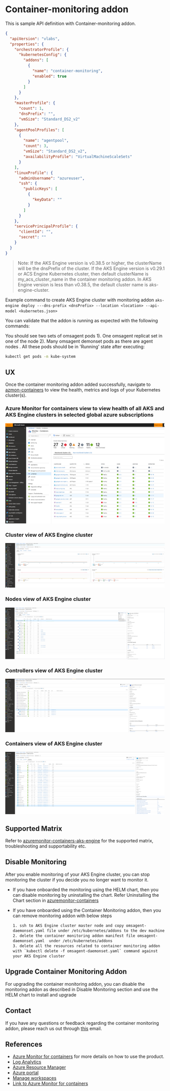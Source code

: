 # Container-monitoring addon

This is sample API definition with Container-monitoring addon.

```json
{
  "apiVersion": "vlabs",
  "properties": {
    "orchestratorProfile": {
      "kubernetesConfig": {
        "addons": [
          {
            "name": "container-monitoring",
            "enabled": true
          }
        ]
      }
    },
    "masterProfile": {
      "count": 1,
      "dnsPrefix": "",
      "vmSize": "Standard_DS2_v2"
    },
    "agentPoolProfiles": [
      {
        "name": "agentpool",
        "count": 3,
        "vmSize": "Standard_DS2_v2",
        "availabilityProfile": "VirtualMachineScaleSets"
      }
    ],
    "linuxProfile": {
      "adminUsername": "azureuser",
      "ssh": {
        "publicKeys": [
          {
            "keyData": ""
          }
        ]
      }
    },
    "servicePrincipalProfile": {
      "clientId": "",
      "secret": ""
    }
  }
}

```
> Note: If the AKS Engine version is v0.38.5 or higher, the clusterName will be the dnsPrefix of the cluster. If the AKS Engine version is v0.29.1 or ACS Engine Kubernetes cluster, then default clusterName is my_acs_cluster_name in the container monitoring addon. In  AKS Engine version is less than v0.38.5, the default cluster name is aks-engine-cluster.

Example command to create AKS Engine cluster with monitoring addon
`aks-engine deploy ---dns-prefix <dnsPrefix> --location <location> --api-model <kubernetes.json>`

You can validate that the addon is running as expected with the following commands:

You should see two sets of omsagent pods 1). One omsagent replicat set in one of the node 2). Many omsagent demonset pods as there are agent nodes .
All these pods should be in 'Running' state after executing:

```bash
kubectl get pods -n kube-system
```

## UX

Once the container monitoring addon added successfully, navigate to [azmon-containers](https://aka.ms/azmon-containers) to view the health, metrics and logs of your Kubernetes cluster(s).

### Azure Monitor for containers view to view health of all AKS and AKS Engine clusters in selected global azure subscriptions
![Image of Azure Monitor for containers](../../../docs/static/img/azure_monitor_aks_engine.png)

### Cluster view of AKS Engine cluster
![Image of Azure Monitor for containers](../../../docs/static/img/azure_monitor_aks_engine1.png)

### Nodes view of AKS Engine cluster
![Image of Azure Monitor for containers](../../../docs/static/img/azure_monitor_aks_engine2.png)

### Controllers view of AKS Engine cluster
![Image of Azure Monitor for containers](../../../docs/static/img/azure_monitor_aks_engine3.png)

### Containers view of AKS Engine cluster
![Image of Azure Monitor for containers](../../../docs/static/img/azure_monitor_aks_engine4.png)

## Supported Matrix

 Refer to [azuremonitor-containers-aks-engine](https://github.com/Microsoft/OMS-docker/blob/aks-engine/README.md) for the supported matrix, troubleshooting and supportability etc.

## Disable Monitoring

After you enable monitoring of your AKS Engine cluster, you can stop monitoring the cluster if you decide you no longer want to monitor it.

- If you have onboarded the monitoring using the HELM chart, then you can disable monitoring by uninstalling the chart. Refer Uninstalling the Chart section in [azuremonitor-containers](https://github.com/helm/charts/tree/master/incubator/azuremonitor-containers)

- If you have onboarded using the Container Monitoring addon, then you can remove monitoring addon with below steps

      1. ssh to AKS Engine cluster master node and copy omsagent-daemonset.yaml file under /etc/kubernetes/addons to the dev machine
      2. delete the container monitoring addon manifest file omsagent-daemonset.yaml  under /etc/kubernetes/addons
      3. delete all the resources related to container monitoring addon with `kubectl delete -f omsagent-daemonset.yaml` command against your AKS Engine cluster

## Upgrade Container Monitoring Addon

For upgrading the container monitoring addon, you can disable the monitoring addon as described in Disable Monitoring section and use the HELM chart to install and upgrade


## Contact

If you have any questions or feedback regarding the container monitoring addon, please reach us out through [this](mailto:askcoin@microsoft.com) email.

## References

- [Azure Monitor for containers](https://docs.microsoft.com/en-us/azure/azure-monitor/insights/container-insights-overview) for  more details on how to use the product.
- [Log Analytics](https://docs.microsoft.com/en-us/azure/azure-monitor/log-query/log-query-overview)
- [Azure Resource Manager](https://docs.microsoft.com/en-us/azure/azure-monitor/platform/template-workspace-configuration)
- [Azure portal](https://docs.microsoft.com/en-us/azure/azure-monitor/learn/quick-create-workspace)
- [Manage workspaces](https://docs.microsoft.com/en-us/azure/azure-monitor/platform/manage-access)
- [Link to Azure Monitor for containers](https://aka.ms/azmon-containers)
